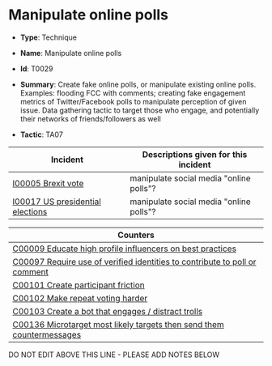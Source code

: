 # Manipulate online polls

* **Type**: Technique

* **Name**: Manipulate online polls

* **Id**: T0029

* **Summary**: Create fake online polls, or manipulate existing online polls. Examples: flooding FCC with comments; creating fake engagement metrics of Twitter/Facebook polls to manipulate perception of given issue. Data gathering tactic to target those who engage, and potentially their networks of friends/followers as well

* **Tactic**: TA07


| Incident | Descriptions given for this incident |
| -------- | -------------------- |
| [I00005 Brexit vote](../incidents/I00005.md) | manipulate social media "online polls"?  |
| [I00017 US presidential elections](../incidents/I00017.md) | manipulate social media "online polls"?  |



| Counters |
| -------- |
| [C00009 Educate high profile influencers on best practices](../counters/C00009.md) |
| [C00097 Require use of verified identities to contribute to poll or comment](../counters/C00097.md) |
| [C00101 Create participant friction](../counters/C00101.md) |
| [C00102 Make repeat voting harder](../counters/C00102.md) |
| [C00103 Create a bot that engages / distract trolls](../counters/C00103.md) |
| [C00136 Microtarget most likely targets then send them countermessages](../counters/C00136.md) |


DO NOT EDIT ABOVE THIS LINE - PLEASE ADD NOTES BELOW